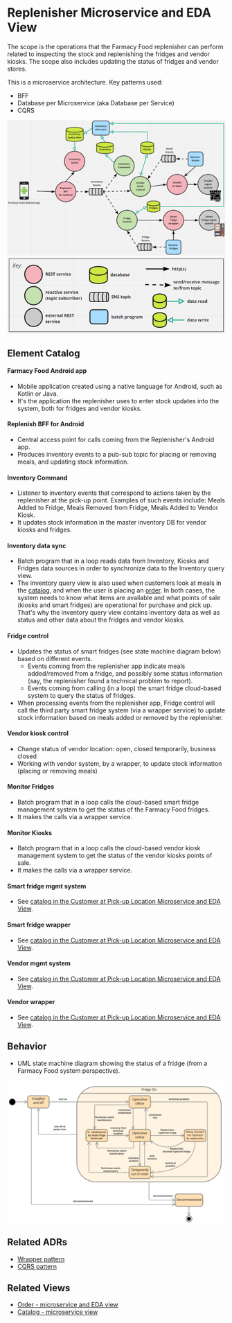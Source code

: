 # Replenisher Microservice and EDA View 
The scope is the operations that the Farmacy Food replenisher can perform related to inspecting the stock and replenishing 
the fridges and vendor kiosks. The scope also includes updating the status of fridges and vendor stores. 

This is a microservice architecture. Key patterns used:
- BFF
- Database per Microservice (aka Database per Service)
- CQRS 

![Replenisher microservice and eda view](../images/replenish-microservice-eda-view-primary.png)
![Notation key](../images/notation-key-microservice-views.png)


## Element Catalog 

#### Farmacy Food Android app
- Mobile application created using a native language for Android, such as Kotlin or Java.
- It's the application the replenisher uses to enter stock updates into the system, both for fridges and vendor kiosks.  

#### Replenish BFF for Android
- Central access point for calls coming from the Replenisher's Android app.
- Produces inventory events to a pub-sub topic for placing or removing meals, and updating stock information.

#### Inventory Command
- Listener to inventory events that correspond to actions taken by the replenisher at the pick-up point. Examples of
such events include: Meals Added to Fridge, Meals Removed from Fridge, Meals Added to Vendor Kiosk. 
- It updates stock information in the master inventory DB for vendor kiosks and fridges. 

#### Inventory data sync
- Batch program that in a loop reads data from Inventory, Kiosks and Fridges data sources in order to synchronize data to the Inventory query view. 
- The inventory query view is also used when customers look at meals in the [catalog](catalog-microservice-view.md), 
and when the user is placing an [order](order-microservice-eda-view.md). In both cases, the system needs to know what items are available and what points of sale (kiosks and smart fridges)
are operational for purchase and pick up. That's why the inventory query view contains inventory data as well as 
status and other data about the fridges and vendor kiosks.         

#### Fridge control
- Updates the status of smart fridges (see state machine diagram below) based on different events. 
    - Events coming from the replenisher app indicate meals added/removed from a fridge, and possibly some status information (say, 
    the replenisher found a technical problem to report).
    - Events coming from calling (in a loop) the smart fridge cloud-based system to query the status of fridges.  
- When processing events from the replenisher app, Fridge control will call the third party smart fridge system 
(via a wrapper service) to update stock information based on meals added or removed by the replenisher. 

#### Vendor kiosk control
- Change status of vendor location: open, closed temporarily, business closed
- Working with vendor system, by a wrapper, to update stock information (placing or removing meals)

#### Monitor Fridges
- Batch program that in a loop calls the cloud-based smart fridge management system to get the status of the Farmacy
Food fridges. 
- It makes the calls via a wrapper service. 

#### Monitor Kiosks
- Batch program that in a loop calls the cloud-based vendor kiosk management system to get the status of the vendor kiosks points of sale. 
- It makes the calls via a wrapper service. 

#### Smart fridge mgmt system
- See [catalog in the Customer at Pick-up Location Microservice and EDA View](customer-pickup-microservice-eda-view.md).

#### Smart fridge wrapper
- See [catalog in the Customer at Pick-up Location Microservice and EDA View](customer-pickup-microservice-eda-view.md).

#### Vendor mgmt system
- See [catalog in the Customer at Pick-up Location Microservice and EDA View](customer-pickup-microservice-eda-view.md).

#### Vendor wrapper
- See [catalog in the Customer at Pick-up Location Microservice and EDA View](customer-pickup-microservice-eda-view.md).

## Behavior
- UML state machine diagram showing the status of a fridge (from a Farmacy Food system perspective).

![State machine of fridges](../images/replenish-microservices-eda-state-machine.png)
 
## Related ADRs 
- [Wrapper pattern](../ADRs/ADR004-wrapper-pattern.md)
- [CQRS pattern](../ADRs/ADR005-cqrs-pattern.md)

## Related Views
- [Order - microservice and EDA view](order-microservice-eda-view.md) 
- [Catalog - microservice view](catalog-microservice-view.md)